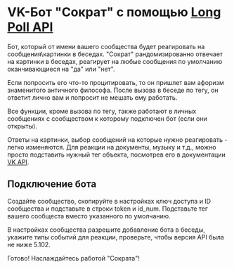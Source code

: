 # VK-Бот "Сократ" с помощью [Long Poll API](https://vk.com/dev/bots_longpoll)

Бот, который от имени вашего сообщества будет реагировать на сообщения\картинки в беседах.
"Сократ" рандомизированно отвечает на картинки в беседах, реагирует на любые сообщения по умолчанию оканчивающиеся на "да" или "нет".

Если попросить его что-то процитировать, то он пришлет вам афоризм знаменитого античного философа.
После вызова в беседе по тегу, он ответит лично вам и попросит не мешать ему работать.

Все функции, кроме вызова по тегу, также работают в личных сообщениях с сообществом к которому подключен бот (если они открыты).

Ответы на картинки, выбор сообщений на которые нужно реагировать - легко изменяются.
Для реакции на документы, музыку и т.д., можно просто подставить нужный тег объекта, посмотрев его в документации [VK API](https://vk.com/dev/attachments_m).

## Подключение бота

Создайте сообщество, скопируйте в настройках ключ доступа и ID сообщества и подставьте в строки token и id_num.
Подставьте тег вашего сообщеста вместо указанного по умолчанию.

В настройках сообщества разрешите добавление бота в беседы, укажите типы событий для реакции, проверьте, чтобы версия API была не ниже 5.102.

Готово! Наслаждайтесь работой "Сократа"!
